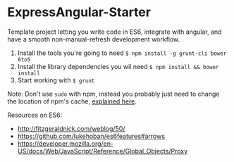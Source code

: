 # ExpressAngular-Starter
Template project letting you write code in ES6, integrate with angular, and have a smooth non-manual-refresh development workflow.

1.  Install the tools you're going to need `$ npm install -g grunt-cli bower 6to5`
2.  Install the library dependencies you wil need `$ npm install && bower install`
3.  Start working with `$ grunt`

Note: Don't use `sudo` with npm, instead you probably just need to change the location of npm's cache, [explained here](https://jesse.sh/sudo-npm-install/).

Resources on ES6:

* http://fitzgeraldnick.com/weblog/50/
* https://github.com/lukehoban/es6features#arrows
* https://developer.mozilla.org/en-US/docs/Web/JavaScript/Reference/Global_Objects/Proxy
